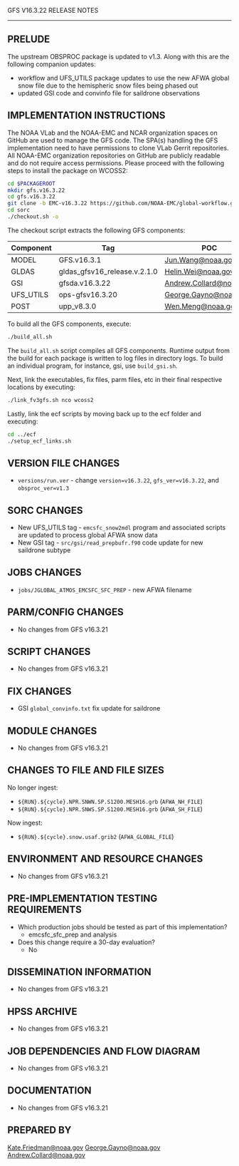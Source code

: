 GFS V16.3.22 RELEASE NOTES

-------
PRELUDE
-------

The upstream OBSPROC package is updated to v1.3. Along with this are the following companion updates:
* workflow and UFS_UTILS package updates to use the new AFWA global snow file due to the hemispheric snow files being phased out
* updated GSI code and convinfo file for saildrone observations

IMPLEMENTATION INSTRUCTIONS
---------------------------

The NOAA VLab and the NOAA-EMC and NCAR organization spaces on GitHub are used to manage the GFS code.  The SPA(s) handling the GFS implementation need to have permissions to clone VLab Gerrit repositories.  All NOAA-EMC organization repositories on GitHub are publicly readable and do not require access permissions.  Please proceed with the following steps to install the package on WCOSS2:

```bash
cd $PACKAGEROOT
mkdir gfs.v16.3.22
cd gfs.v16.3.22
git clone -b EMC-v16.3.22 https://github.com/NOAA-EMC/global-workflow.git .
cd sorc
./checkout.sh -o
```

The checkout script extracts the following GFS components:

| Component | Tag         | POC               |
| --------- | ----------- | ----------------- |
| MODEL     | GFS.v16.3.1   | Jun.Wang@noaa.gov |
| GLDAS     | gldas_gfsv16_release.v.2.1.0 | Helin.Wei@noaa.gov |
| GSI       | gfsda.v16.3.22 | Andrew.Collard@noaa.gov |
| UFS_UTILS | ops-gfsv16.3.20 | George.Gayno@noaa.gov |
| POST      | upp_v8.3.0 | Wen.Meng@noaa.gov |

To build all the GFS components, execute:
```bash
./build_all.sh
```
The `build_all.sh` script compiles all GFS components. Runtime output from the build for each package is written to log files in directory logs. To build an individual program, for instance, gsi, use `build_gsi.sh`.

Next, link the executables, fix files, parm files, etc in their final respective locations by executing:
```bash
./link_fv3gfs.sh nco wcoss2
```

Lastly, link the ecf scripts by moving back up to the ecf folder and executing:
```bash
cd ../ecf
./setup_ecf_links.sh
```
VERSION FILE CHANGES
--------------------

* `versions/run.ver` - change `version=v16.3.22`, `gfs_ver=v16.3.22`, and `obsproc_ver=v1.3`

SORC CHANGES
------------

* New UFS_UTILS tag - `emcsfc_snow2mdl` program and associated scripts are updated to process global AFWA snow data
* New GSI tag - `src/gsi/read_prepbufr.f90` code update for new saildrone subtype

JOBS CHANGES
------------

* `jobs/JGLOBAL_ATMOS_EMCSFC_SFC_PREP` - new AFWA filename

PARM/CONFIG CHANGES
-------------------

* No changes from GFS v16.3.21

SCRIPT CHANGES
--------------

* No changes from GFS v16.3.21

FIX CHANGES
-----------

* GSI `global_convinfo.txt` fix update for saildrone

MODULE CHANGES
--------------

* No changes from GFS v16.3.21

CHANGES TO FILE AND FILE SIZES
------------------------------

No longer ingest:
* `${RUN}.${cycle}.NPR.SNWN.SP.S1200.MESH16.grb` (`AFWA_NH_FILE`)
* `${RUN}.${cycle}.NPR.SNWS.SP.S1200.MESH16.grb` (`AFWA_SH_FILE`)

Now ingest:
* `${RUN}.${cycle}.snow.usaf.grib2` (`AFWA_GLOBAL_FILE`)

ENVIRONMENT AND RESOURCE CHANGES
--------------------------------

* No changes from GFS v16.3.21

PRE-IMPLEMENTATION TESTING REQUIREMENTS
---------------------------------------

* Which production jobs should be tested as part of this implementation?
  * emcsfc_sfc_prep and analysis
* Does this change require a 30-day evaluation?
  * No

DISSEMINATION INFORMATION
-------------------------

* No changes from GFS v16.3.21

HPSS ARCHIVE
------------

* No changes from GFS v16.3.21

JOB DEPENDENCIES AND FLOW DIAGRAM
---------------------------------

* No changes from GFS v16.3.21

DOCUMENTATION
-------------

* No changes from GFS v16.3.21

PREPARED BY
-----------
Kate.Friedman@noaa.gov
George.Gayno@noaa.gov
Andrew.Collard@noaa.gov
